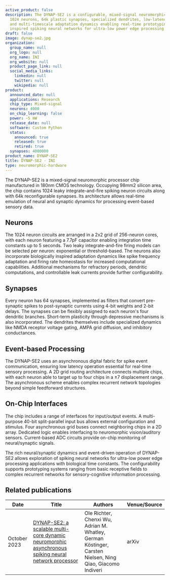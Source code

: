 ```yaml
---
active_product: false
description: The DYNAP-SE2 is a configurable, mixed-signal neuromorphic chip with
  1024 neurons, 64k plastic synapses, specialized dendrites, low-latency event routing,
  and multi-timescale adaptation dynamics enabling real-time prototyping of biologically
  inspired spiking neural networks for ultra-low power edge processing.
draft: false
image: dynap-se2.jpg
organization:
  group_name: null
  org_logo: null
  org_name: INI
  org_website: null
  product_page_link: null
  social_media_links:
    linkedin: null
    twitter: null
    wikipedia: null
product:
  announced_date: null
  applications: Research
  chip_type: Mixed-signal
  neurons: 4000
  on_chip_learning: false
  power: ~5 mW
  release_date: null
  software: Custom Python
  status:
    announced: true
    released: true
    retired: true
  synapses: 4000000
product_name: DYNAP-SE2
title: DYNAP-SE2 - INI
type: neuromorphic-hardware
---
```


The DYNAP-SE2 is a mixed-signal neuromorphic processor chip manufactured in 180nm CMOS technology. Occupying 98mm2 silicon area, the chip contains 1024 leaky integrate-and-fire spiking neuron circuits along with 64k reconfigurable synapses. Its architecture allows real-time emulation of neural and synaptic dynamics for processing event-based sensory data.

## Neurons
The 1024 neuron circuits are arranged in a 2x2 grid of 256-neuron cores, with each neuron featuring a 7.7pF capacitor enabling integration time constants up to 5 seconds. Two leaky integrate-and-fire firing models can be selected per neuron: exponential or threshold-based. The neurons also incorporate biologically inspired adaptation dynamics like spike frequency adaptation and firing rate homeostasis for increased computational capabilities. Additional mechanisms for refractory periods, dendritic computations, and controllable leak currents provide further configurability. 

## Synapses
Every neuron has 64 synapses, implemented as filters that convert pre-synaptic spikes to post-synaptic currents using 4-bit weights and 2-bit delays. The synapses can be flexibly assigned to each neuron's four dendritic branches. Short-term plasticity through depressive mechanisms is also incorporated. The dendrites themselves include specialized dynamics like NMDA receptor voltage gating, AMPA grid diffusion, and inhibitory conductances.

## Event-based Processing 
The DYNAP-SE2 uses an asynchronous digital fabric for spike event communication, ensuring low latency operation essential for real-time sensory processing. A 2D grid routing architecture connects multiple chips, with each neuron able to target up to four chips in a ±7 displacement range. The asynchronous scheme enables complex recurrent network topologies beyond simple feedforward structures. 

## On-Chip Interfaces
The chip includes a range of interfaces for input/output events. A multi-purpose 40-bit split-parallel input bus allows external configuration and stimulus. Four asynchronous grid buses connect neighboring chips in a 2D array. Dedicated logic enables interfacing to neuromorphic vision/auditory sensors. Current-based ADC circuits provide on-chip monitoring of neural/synaptic signals.  

The rich neural/synaptic dynamics and event-driven operation of DYNAP-SE2 allows exploration of spiking neural networks for ultra-low power edge processing applications with biological time constants. The configurability supports prototyping systems ranging from basic receptive fields to complex recurrent networks for sensory-cognitive information processing.

## Related publications

| Date | Title | Authors  | Venue/Source |
|------|-------|----------|------------- |
| October 2023 | [DYNAP-SE2: a scalable multi-core dynamic neuromorphic asynchronous spiking neural network processor](https://arxiv.org/abs/2310.00564) | Ole Richter, Chenxi Wu, Adrian M. Whatley, German Köstinger, Carsten Nielsen, Ning Qiao, Giacomo Indiveri | arXiv |